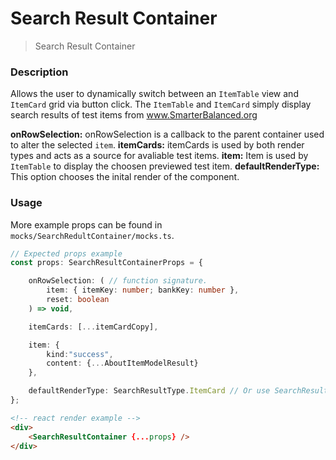 # Search Result Container
> Search Result Container

### Description
Allows the user to dynamically switch between an ``ItemTable`` view and ``ItemCard`` grid via button click. The ``ItemTable`` and ``ItemCard`` simply display search results of test items from www.SmarterBalanced.org

**onRowSelection:** onRowSelection is a callback to the parent container used to alter the selected ``item``.
**itemCards:** itemCards is used by both render types and acts as a source for avaliable test items.
**item:** Item is used by ``ItemTable`` to display the choosen previewed test item.
**defaultRenderType:** This option chooses the inital render of the component.


### Usage
More example props can be found in ``mocks/SearchRedultContainer/mocks.ts``.

```TypeScript
// Expected props example
const props: SearchResultContainerProps = {

    onRowSelection: ( // function signature.
        item: { itemKey: number; bankKey: number },
        reset: boolean
    ) => void,

    itemCards: [...itemCardCopy],

    item: {
        kind:"success",
        content: {...AboutItemModelResult}
    },

    defaultRenderType: SearchResultType.ItemCard // Or use SearchResultType.Table
};
```

```HTML
<!-- react render example -->
<div>
    <SearchResultContainer {...props} />
</div>
```